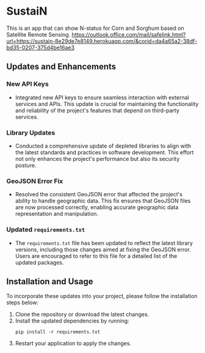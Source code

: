 # SustaiN

This is an app that can show N-status for Corn and Sorghum based on Satellite Remote Sensing.
https://outlook.office.com/mail/safelink.html?url=https://sustain-8e29de7e8149.herokuapp.com/&corid=da4a65a2-38df-bd35-0207-375d4be16ae3
## Updates and Enhancements

### New API Keys
- Integrated new API keys to ensure seamless interaction with external services and APIs. This update is crucial for maintaining the functionality and reliability of the project's features that depend on third-party services.

### Library Updates
- Conducted a comprehensive update of depleted libraries to align with the latest standards and practices in software development. This effort not only enhances the project's performance but also its security posture.

### GeoJSON Error Fix
- Resolved the consistent GeoJSON error that affected the project's ability to handle geographic data. This fix ensures that GeoJSON files are now processed correctly, enabling accurate geographic data representation and manipulation.

### Updated `requirements.txt`
- The `requirements.txt` file has been updated to reflect the latest library versions, including those changes aimed at fixing the GeoJSON error. Users are encouraged to refer to this file for a detailed list of the updated packages.

## Installation and Usage
To incorporate these updates into your project, please follow the installation steps below:

1. Clone the repository or download the latest changes.
2. Install the updated dependencies by running:
   ```
   pip install -r requirements.txt
   ```
3. Restart your application to apply the changes.

